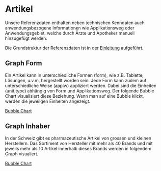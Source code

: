 
# Artikel

Unsere Referenzdaten enthalten neben technischen Kenndaten auch anwendungsbezogene Informationen wie
Applikationsweg oder Anwendungsgebiet, welche durch Ärzte und Apotheker manuell hinzugefügt werden.

Die Grundstruktur der Referenzdaten ist in der [Einleitung](/README.md) aufgeführt.

## Graph Form
Ein Artikel kann in unterschiedliche Formen (form), wie z.B. Tablette, Lösungen, u.v.m, hergestellt worden sein. Jede Form kann zudem auf unterschiedliche Weise (applw) appliziert werden. Dabei sind die Einheiten (unit,type) abhängig von Form und Applikationsweg. Der folgende Bubble Chart visualisiert diese Beziehung. Wenn man auf eine Bubble klickt, werden die jeweilgen Einheiten angezeigt.

[Bubble Chart](form-bubble.html ':include :type=iframe width=100% height=750px')

## Graph Inhaber
In der Schweiz gibt es pharmazeutische Artikel von grossen und kleinen Herstellern. Das Sortiment von Hersteller mit mehr als 40 Brands und mit jeweils mehr als 10 Artikel innerhalb dieses Brands werden in folgendem Graph visualiert.

[Bubble Chart](inhaber-tree.html ':include :type=iframe width=100% height=830px')

<style>

  @media screen and (min-width: 1300px) {

    main article.markdown-section p iframe {
      margin-left: -50px;
      margin-right: -50px;
      width: calc( 1200px - 335px );
      border: 1px solid rgb(27, 119, 181);
    }

  }


</style>
